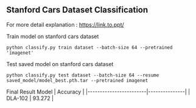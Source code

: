 ## Stanford Cars Dataset Classification

For more detail explanation :
https://link.to.ppt/

Train model on stanford cars dataset

```
python classify.py train dataset --batch-size 64 --pretrained 'ímagenet'

```
Test saved model on stanford cars dataset

```
python classify.py test dataset --batch-size 64 --resume saved_model/model_best.pth.tar --pretrained imagenet

```
Final Result
 Model         | Accuracy  |
|------------------------|---------------|
| DLA-102                | 93.272        |